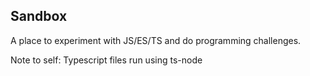 ## Sandbox

A place to experiment with JS/ES/TS and do programming challenges.

Note to self: Typescript files run using ts-node